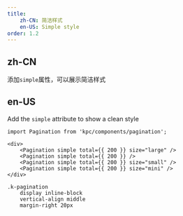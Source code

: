 ```yaml
---
title:
    zh-CN: 简洁样式
    en-US: Simple style
order: 1.2
---
```


## zh-CN

添加`simple`属性，可以展示简洁样式

## en-US

Add the `simple` attribute to show a clean style

```vdt
import Pagination from 'kpc/components/pagination';

<div>
    <Pagination simple total={{ 200 }} size="large" />
    <Pagination simple total={{ 200 }} />
    <Pagination simple total={{ 200 }} size="small" />
    <Pagination simple total={{ 200 }} size="mini" />
</div>
```

```styl
.k-pagination
    display inline-block
    vertical-align middle
    margin-right 20px
```
